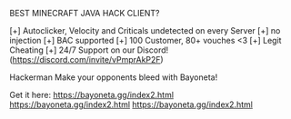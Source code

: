 BEST MINECRAFT JAVA HACK CLIENT?

[+] Autoclicker, Velocity and Criticals undetected on every Server
[+] no injection
[+] BAC supported
[+] 100 Customer, 80+ vouches <3
[+] Legit Cheating 
[+] 24/7 Support on our Discord! (https://discord.com/invite/vPmprAkP2F)   

Hackerman Make your opponents bleed with Bayoneta! 

Get it here:
https://bayoneta.gg/index2.html
https://bayoneta.gg/index2.html
https://bayoneta.gg/index2.html
